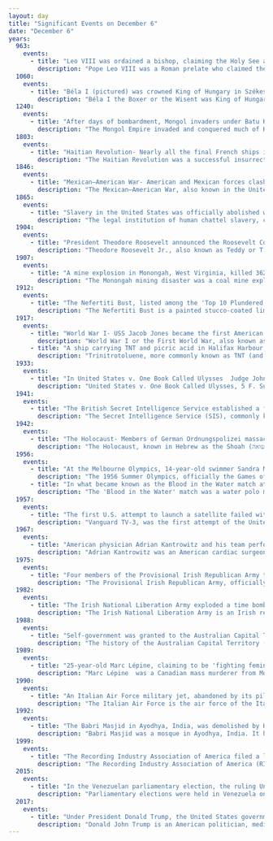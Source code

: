 ```yaml
---
layout: day
title: "Significant Events on December 6"
date: "December 6"
years:
  963:
    events:
      - title: "Leo VIII was ordained a bishop, claiming the Holy See as an antipope supported by Otto the Great."
        description: "Pope Leo VIII was a Roman prelate who claimed the Holy See from 963 until 964 in opposition to John XII and Benedict V and again from 23 June 964 to his death. Today, he is considered by the Catholic Church to have been an antipope during the first period and the legitimate Pope during the second. An appointee of Holy Roman Emperor Otto I, Leo VIII's pontificate occurred after the period known as the saeculum obscurum."
  1060:
    events:
      - title: "Béla I (pictured) was crowned King of Hungary in Székesfehérvár."
        description: "Béla I the Boxer or the Wisent was King of Hungary from 1060 until his death. He descended from a younger branch of the Árpád dynasty. Béla's baptismal name was Adalbert. He left Hungary in 1031, together with his brothers, Levente and Andrew, after the execution of their father, Vazul. Béla settled in Poland and married Richeza, daughter of Polish king Mieszko II Lambert."
  1240:
    events:
      - title: "After days of bombardment, Mongol invaders under Batu Khan breached the walls of Kiev and sacked the city."
        description: "The Mongol Empire invaded and conquered much of Kievan Rus' in the mid-13th century, sacking numerous cities such as Ryazan, Yaroslavl, Pereyaslavl and Vladimir, including the largest- Kiev and Chernigov. The siege of Kiev in 1240 by the Mongols is generally held to mark the end of the state of Kievan Rus', which had already been undergoing fragmentation. Many other principalities and urban centres in the northwest and southwest escaped complete destruction or suffered little to no damage from the Mongol invasion, including Galicia–Volhynia, Pskov, Smolensk, Polotsk, Vitebsk, and probably Rostov and Uglich."
  1803:
    events:
      - title: "Haitian Revolution- Nearly all the final French ships in Haiti were captured by the Royal Navy when they attempted to evade the blockade of Saint-Domingue."
        description: "The Haitian Revolution was a successful insurrection by self-liberated slaves against French colonial rule in Saint-Domingue, now the sovereign state of Haiti. The revolution was the only known slave uprising in human history that led to the founding of a state which was both free from slavery and ruled by non-whites and former captives."
  1846:
    events:
      - title: "Mexican–American War- American and Mexican forces clashed at the Battle of San Pasqual, a series of skirmishes near San Diego, California."
        description: "The Mexican–American War, also known in the United States as the Mexican War, and in Mexico as the United States intervention in Mexico, was an invasion of Mexico by the United States Army. It followed the 1845 American annexation of Texas, which Mexico still considered its territory because it refused to recognize the Treaties of Velasco, signed by President Antonio López de Santa Anna after he was captured by the Texian Army during the 1836 Texas Revolution. The Republic of Texas was de facto an independent country, but most of its Anglo-American citizens who had moved from the United States to Texas after 1822 wanted to be annexed by the United States."
  1865:
    events:
      - title: "Slavery in the United States was officially abolished when the Thirteenth Amendment to the U.S. Constitution was ratified."
        description: "The legal institution of human chattel slavery, comprising the enslavement primarily of Africans and African Americans, was prevalent in the United States of America from its founding in 1776 until 1865, predominantly in the South. Slavery was established throughout European colonization in the Americas. From 1526, during the early colonial period, it was practiced in what became Britain's colonies, including the Thirteen Colonies that formed the United States. Under the law, an enslaved person was treated as property that could be bought, sold, or given away. Slavery lasted in about half of U.S. states until abolition in 1865, and issues concerning slavery seeped into every aspect of national politics, economics, and social custom. In the decades after the end of Reconstruction in 1877, many of slavery's economic and social functions were continued through segregation, sharecropping, and convict leasing. Involuntary servitude as a punishment for crime is still legal in the United States."
  1904:
    events:
      - title: "President Theodore Roosevelt announced the Roosevelt Corollary to the Monroe Doctrine, justifying the exercise of 'international police power' by the U.S. in the Western Hemisphere."
        description: "Theodore Roosevelt Jr., also known as Teddy or T. R., was the 26th president of the United States, serving from 1901 to 1909. Roosevelt previously was involved in New York politics, including serving as the state's 33rd governor for two years. He served as the 25th vice president under President William McKinley for six months in 1901, assuming the presidency after McKinley's assassination. As president, Roosevelt emerged as a leader of the Republican Party and became a driving force for anti-trust and Progressive policies."
  1907:
    events:
      - title: "A mine explosion in Monongah, West Virginia, killed 362 people and led to the establishment of the United States Bureau of Mines."
        description: "The Monongah mining disaster was a coal mine explosion on December 6, 1907, at Fairmont Coal Company's Nos. 6 and 8 mines in Monongah, West Virginia, which killed 362 miners. It has been described as 'the worst mining disaster in American history' and was one of the contributing events that led to the creation of the United States Bureau of Mines."
  1912:
    events:
      - title: "The Nefertiti Bust, listed among the 'Top 10 Plundered Artifacts' by Time, was found in Amarna, Egypt, before being taken to Germany."
        description: "The Nefertiti Bust is a painted stucco-coated limestone bust of Nefertiti, the Great Royal Wife of Egyptian pharaoh Akhenaten. It is on display in the Egyptian Museum of Berlin."
  1917:
    events:
      - title: "World War I- USS Jacob Jones became the first American destroyer to be sunk by enemy action when it was torpedoed by German submarine SM U-53."
        description: "World War I or the First World War, also known as the Great War, was a global conflict between two coalitions- the Allies and the Central Powers. Fighting took place mainly in Europe and the Middle East, as well as in parts of Africa and the Asia-Pacific, and in Europe was characterised by trench warfare; the widespread use of artillery, machine guns, and chemical weapons (gas); and the introductions of tanks and aircraft. World War I was one of the deadliest conflicts in history, resulting in an estimated 10 million military dead and more than 20 million wounded, plus some 10 million civilian dead from causes including genocide. The movement of large numbers of people was a major factor in the deadly Spanish flu pandemic."
      - title: "A ship carrying TNT and picric acid in Halifax Harbour, Canada, caught fire after a collision and caused one of the largest accidental explosions in history (pictured)."
        description: "Trinitrotoluene, more commonly known as TNT (and more specifically 2,4,6-trinitrotoluene, and by its preferred IUPAC name 2-methyl-1,3,5-trinitrobenzene), is a chemical compound with the formula C6H2(NO2)3CH3. TNT is occasionally used as a reagent in chemical synthesis, but it is best known as an explosive material with convenient handling properties. The explosive yield of TNT is considered to be the standard comparative convention of bombs and asteroid impacts. In chemistry, TNT is used to generate charge transfer salts."
  1933:
    events:
      - title: "In United States v. One Book Called Ulysses  Judge John M. Woolsey ruled that James Joyce's novel Ulysses was not obscene, allowing it to be imported into the United States."
        description: "United States v. One Book Called Ulysses, 5 F. Supp. 182, affirmed in United States v. One Book Entitled Ulysses by James Joyce , 72 F. 705 (1934) is a landmark decision of the United States District Court for the Southern District of New York in a case dealing with freedom of expression. At issue was whether James Joyce's 1922 novel Ulysses was obscene. In deciding it was not, District Court Judge John Munro Woolsey opened the door to importation and publication of serious works of literature that used coarse language or involved sexual subjects."
  1941:
    events:
      - title: "The British Secret Intelligence Service established a facility known as Camp X (pictured) in Ontario, Canada, to train covert agents in clandestine operations."
        description: "The Secret Intelligence Service (SIS), commonly known as MI6, is the foreign intelligence service of the United Kingdom, tasked mainly with the covert overseas collection and analysis of human intelligence on foreign nationals in support of its Five Eyes partners. SIS is one of the British intelligence agencies and the Chief of the Secret Intelligence Service ('C') is directly accountable to the Foreign Secretary."
  1942:
    events:
      - title: "The Holocaust- Members of German Ordnungspolizei massacred 31 people in occupied Poland for helping Jews."
        description: "The Holocaust, known in Hebrew as the Shoah (שואה), was the genocide of European Jews during World War II. Between 1941 and 1945, Nazi Germany and its collaborators systematically murdered some six million Jews across German-occupied Europe, around two-thirds of Europe's Jewish population. The murders were carried out primarily through mass shootings and poison gas in extermination camps, chiefly Auschwitz-Birkenau, Treblinka, Belzec, Sobibor, and Chełmno in occupied Poland. Separate Nazi persecutions killed a similar or larger number of non-Jewish civilians and prisoners of war (POWs); the term Holocaust is sometimes used to encompass also the persecution of non-Jewish groups."
  1956:
    events:
      - title: "At the Melbourne Olympics, 14-year-old swimmer Sandra Morgan became the youngest Australian to win an Olympic gold medal."
        description: "The 1956 Summer Olympics, officially the Games of the XVI Olympiad and officially branded as Melbourne 1956, were an international multi-sport event held in Melbourne, Victoria, Australia, from 22 November to 8 December 1956, with the exception of the equestrian events, which were held in Stockholm, Sweden, in June 1956."
      - title: "In what became known as the Blood in the Water match at the Melbourne Olympics, the Hungarian water polo team defeated the Soviet Union 4–0 against the background of the Hungarian Revolution."
        description: "The 'Blood in the Water' match was a water polo match between Hungary and the USSR at the 1956 Melbourne Olympics. The semi-final match took place on 6 December 1956 against the background of the recent Hungarian Revolution, and saw Hungary defeat the USSR 4–0. The name was coined after Hungarian player Ervin Zádor emerged during the last two minutes with blood pouring from above his eye after being punched by Soviet player Valentin Prokopov."
  1957:
    events:
      - title: "The first U.S. attempt to launch a satellite failed with an explosion on the launch pad at Cape Canaveral."
        description: "Vanguard TV-3, was the first attempt of the United States to launch a satellite into orbit around the Earth, after the successful Soviet launches of Sputnik 1 and Sputnik 2. Vanguard TV-3 was a small satellite designed to test the launch capabilities of the three-stage Vanguard and study the effects of the environment on a satellite and its systems in Earth orbit. It was also to be used to obtain geodetic measurements through orbit analysis. Solar cells on Vanguard TV-3 were manufactured by Bell Laboratories."
  1967:
    events:
      - title: "American physician Adrian Kantrowitz and his team performed the world's first pediatric heart transplant at Maimonides Medical Center in New York City."
        description: "Adrian Kantrowitz was an American cardiac surgeon whose team performed the world's second heart transplant attempt at Maimonides Medical Center in Brooklyn, New York on December 6, 1967. The infant lived for only six hours. At a press conference afterwards, Kantrowitz emphasized that he considered the operation to have been a failure."
  1975:
    events:
      - title: "Four members of the Provisional Irish Republican Army took two people hostage in a house on Balcombe Street in London, surrendering six days later."
        description: "The Provisional Irish Republican Army, officially known as the Irish Republican Army and informally known as the Provos, was an Irish republican paramilitary force that sought to end British rule in Northern Ireland, facilitate Irish reunification and bring about an independent republic encompassing all of Ireland. It was the most active republican paramilitary group during the Troubles. It argued that the all-island Irish Republic continued to exist, and it saw itself as that state's army, the sole legitimate successor to the original IRA from the Irish War of Independence. It was designated a terrorist organisation in the United Kingdom and an unlawful organisation in the Republic of Ireland, both of whose authority it rejected."
  1982:
    events:
      - title: "The Irish National Liberation Army exploded a time bomb in Ballykelly, Northern Ireland, killing eleven British Army soldiers and six civilians."
        description: "The Irish National Liberation Army is an Irish republican socialist paramilitary group formed on 8 December 1974, during the 30-year period of conflict known as 'the Troubles'. The group seeks to remove Northern Ireland from the United Kingdom and create a socialist republic encompassing all of Ireland. With membership estimated at 80–100 at their peak, it is the paramilitary wing of the Irish Republican Socialist Party (IRSP)."
  1988:
    events:
      - title: "Self-government was granted to the Australian Capital Territory."
        description: "The history of the Australian Capital Territory (ACT) as a separate administrative division began in 1911, when the land that would comprise the Territory was transferred from New South Wales to the Australian federal government. The territory contains Australia's capital city Canberra and various smaller settlements. Until 1989, it also administered the Jervis Bay Territory, a small coastal region."
  1989:
    events:
      - title: "25-year-old Marc Lépine, claiming to be 'fighting feminism', killed fourteen women before committing suicide at the École Polytechnique in Montreal, Canada."
        description: "Marc Lépine  was a Canadian mass murderer from Montreal, Quebec. On December 6, 1989, he murdered fourteen women and wounded another ten women and four men in what is known as the École Polytechnique massacre. It took place at the École Polytechnique de Montréal, an engineering school affiliated with the Université de Montréal."
  1990:
    events:
      - title: "An Italian Air Force military jet, abandoned by its pilot after an on-board fire, crashed into a high school near Bologna, killing 12 students and injuring 88 other people."
        description: "The Italian Air Force is the air force of the Italian Republic. The Italian Air Force was founded as an independent service arm on 28 March 1923 by King Victor Emmanuel III as the Regia Aeronautica. After World War II, when Italy became a republic following a referendum, the Regia Aeronautica was given its current name. Since its formation, the service has held a prominent role in modern Italian military history. The acrobatic display team is the Frecce Tricolori."
  1992:
    events:
      - title: "The Babri Masjid in Ayodhya, India, was demolished by Hindu Kar Sevaks, who believed that it was built on the birthplace of Rama."
        description: "Babri Masjid was a mosque in Ayodhya, India. It has been claimed to have been built upon the site of Ram Janmabhoomi, the legendary birthplace of Rama, a principal deity of Hinduism. It has been a focus of dispute between the Hindu and Muslim communities since the 19th century. According to the mosque's inscriptions, it was built in 1528–29 by Mir Baqi, a commander of the Mughal emperor Babur. Before the 1940s, the masjid was officially known as 'Masjid-i-Janmasthan'. The mosque was attacked and demolished by a Hindu nationalist mob in 1992, which ignited communal violence across the Indian subcontinent."
  1999:
    events:
      - title: "The Recording Industry Association of America filed a lawsuit against the peer-to-peer file sharing network Napster, alleging that the service facilitated widespread copyright infringement."
        description: "The Recording Industry Association of America (RIAA) is a trade organization that represents the music recording industry in the United States. Its members consist of record labels and distributors that the RIAA says 'create, manufacture, and/or distribute approximately 85% of all legally sold recorded music in the United States'. RIAA is headquartered in Washington, D.C."
  2015:
    events:
      - title: "In the Venezuelan parliamentary election, the ruling United Socialist Party lost control of the National Assembly for the first time in 16 years."
        description: "Parliamentary elections were held in Venezuela on 6 December 2015 to elect the 164 deputies and three indigenous representatives of the National Assembly. They were the fourth parliamentary elections to take place after the 1999 constitution, which abolished the bicameral system in favour of a unicameral parliament, and the first to take place after the death of President Hugo Chávez. Despite predictions from the opposition of a possible last-minute cancellation, the elections took place as scheduled, with the majority of polls showing the Democratic Unity Roundtable (MUD) holding a wide lead over the ruling United Socialist Party of Venezuela (PSUV) and its wider alliance, the Great Patriotic Pole (GPP)."
  2017:
    events:
      - title: "Under President Donald Trump, the United States government officially recognized Jerusalem as the capital of Israel."
        description: "Donald John Trump is an American politician, media personality, and businessman who is the 47th president of the United States. A member of the Republican Party, he served as the 45th president from 2017 to 2021."
---
```

